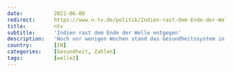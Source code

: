```yaml
---
date:          2021-06-08
redirect:      https://www.n-tv.de/politik/Indien-rast-dem-Ende-der-Welle-entgegen-article22604620.html
title:         ntv
subtitle:      'Indien rast dem Ende der Welle entgegen'
description:   'Noch vor wenigen Wochen stand das Gesundheitssystem in Indien kurz vorm Zusammenbruch. Die Zahl der Coronafälle stieg rasant. Jetzt verlangsamt sich das Infektionsgeschehen im Land fast genauso schnell wieder - und das ohne fortgeschrittene Impfkampagne.'
country:       [IN]
categories:    [Gesundheit, Zahlen]
tags:          [welle2]
---
```

